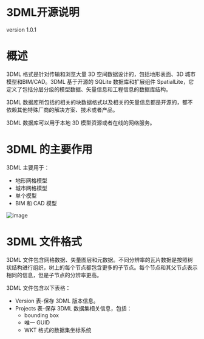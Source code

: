 # 3DML开源说明

version 1.0.1

# 概述

3DML 格式是针对传输和浏览大量 3D 空间数据设计的，包括地形表面、3D 城市模型和BIM/CAD。3DML 基于开源的 SQLite 数据库和扩展组件 SpatialLite，它定义了包括分层分级的模型数据、矢量信息和工程信息的数据库结构。

3DML 数据库所包括的相关的块数据格式以及相关的矢量信息都是开源的，都不依赖其他特殊厂商的解决方案、技术或者产品。

3DML 数据库可以用于本地 3D 模型资源或者在线的网络服务。

# 3DML 的主要作用
3DML 主要用于：
* 地形网格模型
* 城市网格模型
* 单个模型
* BIM 和 CAD 模型

![image](https://github.com/skylineglobe/3dml-spec/blob/master/images/yongyu.jpg)

# 3DML 文件格式

3DML 文件包含网格数据、矢量图层和元数据。不同分辨率的瓦片数据是按照树状结构进行组织，树上的每个节点都包含更多的子节点。每个节点和其父节点表示相同的信息，但是子节点的分辨率更高。

3DML 文件包含以下表格：

* Version 表-保存 3DML 版本信息。
* Projects 表-保存 3DML 数据集相关信息，包括：
    *  bounding box
    *  唯一 GUID
    *  WKT 格式的数据集坐标系统
